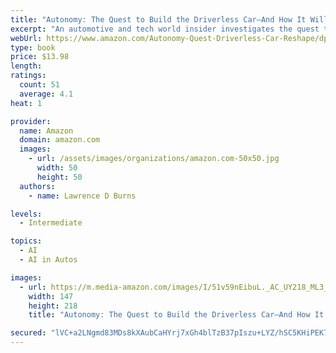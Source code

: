 ```yaml
---
title: "Autonomy: The Quest to Build the Driverless Car―And How It Will Reshape Our World"
excerpt: "An automotive and tech world insider investigates the quest to develop and perfect the driverless car—an innovation that promises to be the most disruptive change to our way of life since the smartphone"
webUrl: https://www.amazon.com/Autonomy-Quest-Driverless-Car-Reshape/dp/0062661124/
type: book
price: $13.98
length: 
ratings:
  count: 51
  average: 4.1
heat: 1

provider:
  name: Amazon
  domain: amazon.com
  images:
    - url: /assets/images/organizations/amazon.com-50x50.jpg
      width: 50
      height: 50
  authors:
    - name: Lawrence D Burns

levels:
  - Intermediate

topics:
  - AI
  - AI in Autos

images:
  - url: https://m.media-amazon.com/images/I/51v59nEibuL._AC_UY218_ML3_.jpg
    width: 147
    height: 218
    title: "Autonomy: The Quest to Build the Driverless Car―And How It Will Reshape Our World"

secured: "lVC+a2LNgmd83MDs8kXAubCaHYrj7xGh4blTzB37pIszu+LYZ/hSC5KHiPEK7kRGo6K2JeXMHRT4yoPA37+QerMHn2MVKLWcz1bCmmLCEA59AHt0Vd36CppDDyPYThwJbhf1OmIVWqMoPcebwPdDN+bO2BD+7+LVOVf9SjNoQmSwaz1hl37hPBHP8Pr6qV0xsrI3UZhc2j+Tung3aaZ5swv7iIHnyeJO1ZvwNnSxbCi4o7vdFA0AITDHyEOYhM1hqEnr5mOTDWMEL9Twl1KPNQ==;JJvwXK85sSFj5wT77x8Btg=="
---
```



